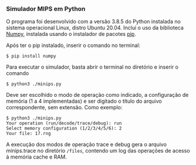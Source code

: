 ### Simulador MIPS em Python
O programa foi desenvolvido com a versão 3.8.5 do Python instalada no sistema operacional Linux, distro Ubuntu 20.04. 
Inclui o uso da biblioteca <a href="https://numpy.org/install/">Numpy</a>, instalada usando o instalador de pacotes <a href="https://pip.pypa.io/en/stable/installing/">pip<a/>.

Após ter o pip instalado, inserir o comando no terminal:

```
$ pip install numpy
```

Para executar o simulador, basta abrir o terminal no diretório e inserir o comando

```
$ python3 ./minips.py
```

Deve ser escolhido o modo de operação como indicado, a configuração de memória (1 a 4 implementadas) e ser digitado o título do arquivo correspondente, sem extensão. Como exemplo:

```
$ python3 ./minips.py
Your operation (run/decode/trace/debug): run
Select memory configuration (1/2/3/4/5/6): 2    
Your file: 17.rng
```

A execução dos modos de operação trace e debug gera o arquivo minips.trace no diretório ```/files```, contendo um log das operações de acesso à memória cache e RAM.
